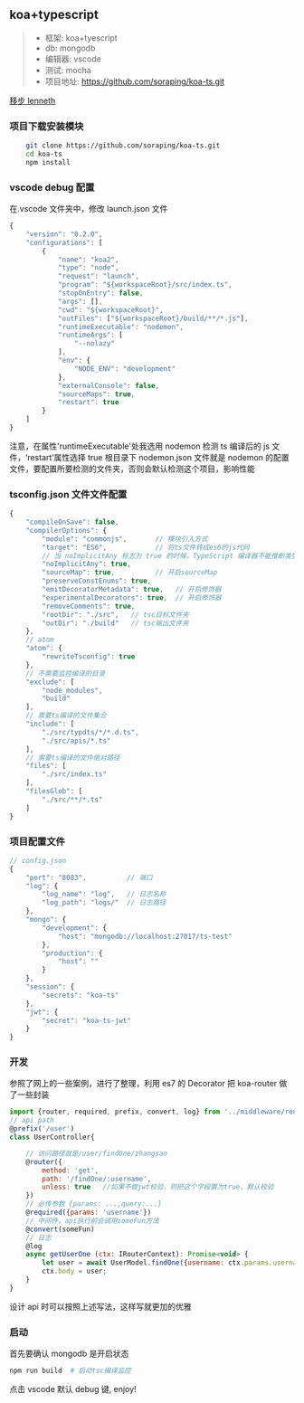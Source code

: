 ## koa+typescript

> * 框架: koa+tyescript
> * db: mongodb
> * 编辑器: vscode
> * 测试: mocha
> * 项目地址: https://github.com/soraping/koa-ts.git

[移步 lenneth](https://github.com/soraping/lenneth)

### 项目下载安装模块

```bash
    git clone https://github.com/soraping/koa-ts.git
    cd koa-ts
    npm install
```

### vscode debug 配置

在.vscode 文件夹中，修改 launch.json 文件

```JavaScript
{
    "version": "0.2.0",
    "configurations": [
        {
            "name": "koa2",
            "type": "node",
            "request": "launch",
            "program": "${workspaceRoot}/src/index.ts",
            "stopOnEntry": false,
            "args": [],
            "cwd": "${workspaceRoot}",
            "outFiles": ["${workspaceRoot}/build/**/*.js"],
            "runtimeExecutable": "nodemon",
            "runtimeArgs": [
                "--nolazy"
            ],
            "env": {
                "NODE_ENV": "development"
            },
            "externalConsole": false,
            "sourceMaps": true,
            "restart": true
        }
    ]
}
```

注意，在属性'runtimeExecutable'处我选用 nodemon 检测 ts 编译后的 js 文件，‘restart’属性选择 true
根目录下 nodemon.json 文件就是 nodemon 的配置文件，要配置所要检测的文件夹，否则会默认检测这个项目，影响性能

### tsconfig.json 文件文件配置

```JavaScript
{
    "compileOnSave": false,
    "compilerOptions": {
        "module": "commonjs",       // 模块引入方式
        "target": "ES6",            // 将ts文件转成es6的js代码
        // 当 noImplicitAny 标志为 true 的时候，TypeScript 编译器不能推断类型，它仍然生成 JavaScript 文件，但是报告一个错误。
        "noImplicitAny": true,
        "sourceMap": true,          // 开启sourceMap
        "preserveConstEnums": true,
        "emitDecoratorMetadata": true,   // 开启修饰器
        "experimentalDecorators": true,  // 开启修饰器
        "removeComments": true,
        "rootDir": "./src",   // tsc目标文件夹
        "outDir": "./build"   // tsc输出文件夹
    },
    // atom
    "atom": {
        "rewriteTsconfig": true
    },
    // 不需要监控编译的目录
    "exclude": [
        "node_modules",
        "build"
    ],
    // 需要ts编译的文件集合
    "include": [
        "./src/typdts/*/*.d.ts",
        "./src/apis/*.ts"
    ],
    // 需要ts编译的文件绝对路径
    "files": [
        "./src/index.ts"
    ],
    "filesGlob": [
        "./src/**/*.ts"
    ]
}
```

### 项目配置文件

```JavaScript
// config.json
{
    "port": "8083",          // 端口
    "log": {
        "log_name": "log",   // 日志名称
        "log_path": "logs/"  // 日志路径
    },
    "mongo": {
        "development": {
            "host": "mongodb://localhost:27017/ts-test"
        },
        "production": {
            "host": ""
        }
    },
    "session": {
        "secrets": "koa-ts"
    },
    "jwt": {
        "secret": "koa-ts-jwt"
    }
}
```

### 开发

参照了网上的一些案例，进行了整理，利用 es7 的 Decorator 把 koa-router 做了一些封装

```JavaScript
import {router, required, prefix, convert, log} from '../middleware/router';
// api path
@prefix('/user')
class UserController{

    // 访问路径就是/user/findOne/zhangsan
    @router({
        method: 'get',
        path: '/findOne/:username',
        unless: true   //如果不做jwt校验，则把这个字段置为true，默认校验
    })
    // 必传参数 {params: ...,query:...}
    @required({params: 'username'})
    // 中间件，api执行前会调用someFun方法
    @convert(someFun)
    // 日志
    @log
    async getUserOne (ctx: IRouterContext): Promise<void> {
        let user = await UserModel.findOne({username: ctx.params.username});
        ctx.body = user;
    }
}
```

设计 api 时可以按照上述写法，这样写就更加的优雅

### 启动

首先要确认 mongodb 是开启状态

```bash
npm run build  # 启动tsc编译监控
```

点击 vscode 默认 debug 键, enjoy!
